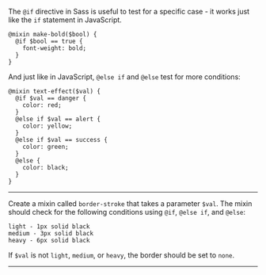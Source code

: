 <div class="challenge-instructions sass"><div><section id="description">
<p>The <code>@if</code> directive in Sass is useful to test for a specific case - it works just like the <code>if</code> statement in JavaScript.</p>
<pre class="language-scss"><code class="language-scss">@mixin make-bold($bool) {
  @if $bool == true {
    font-weight: bold;
  }
}
</code></pre>
<p>And just like in JavaScript, <code>@else if</code> and <code>@else</code> test for more conditions:</p>
<pre class="language-scss"><code class="language-scss">@mixin text-effect($val) {
  @if $val == danger {
    color: red;
  }
  @else if $val == alert {
    color: yellow;
  }
  @else if $val == success {
    color: green;
  }
  @else {
    color: black;
  }
}
</code></pre>
</section></div><hr/><div><section id="instructions">
<p>Create a mixin called <code>border-stroke</code> that takes a parameter <code>$val</code>. The mixin should check for the following conditions using <code>@if</code>, <code>@else if</code>, and <code>@else</code>:</p>
<pre class="language-scss"><code class="language-scss">light - 1px solid black
medium - 3px solid black
heavy - 6px solid black
</code></pre>
<p>If <code>$val</code> is not <code>light</code>, <code>medium</code>, or <code>heavy</code>, the border should be set to <code>none</code>.</p>
</section></div><hr/></div>